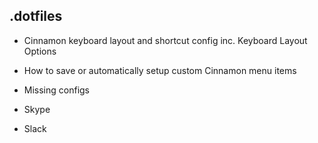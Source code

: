 .dotfiles
---------------

-   Cinnamon keyboard layout and shortcut config inc. Keyboard Layout Options

-   How to save or automatically setup custom Cinnamon menu items

-   Missing configs
  -   Skype
  -   Slack
